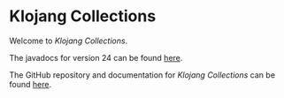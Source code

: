 # Klojang Collections

Welcome to _Klojang Collections_.

The javadocs for version 24 can be found [here](24/api/index.html).

The GitHub repository and documentation for _Klojang Collections_ can be found
[here](https://github.com/klojang4j/klojang-Collections).

